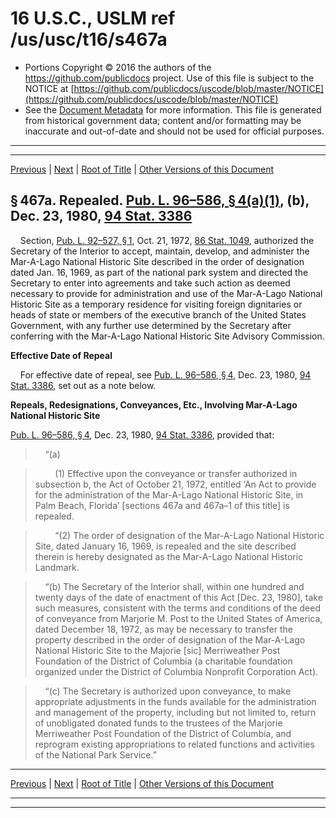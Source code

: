 ---
---

# 16 U.S.C., USLM ref /us/usc/t16/s467a

* Portions Copyright © 2016 the authors of the https://github.com/publicdocs project.
  Use of this file is subject to the NOTICE at [https://github.com/publicdocs/uscode/blob/master/NOTICE](https://github.com/publicdocs/uscode/blob/master/NOTICE)
* See the [Document Metadata](././../../../../..//README.md) for more information.
  This file is generated from historical government data; content and/or formatting may be inaccurate and out-of-date and should not be used for official purposes.

----------
----------

[Previous](./../../../../..//us/usc/t16/ch1A/schI/m__us_usc_t16_s467.md) | [Next](./../../../../..//us/usc/t16/ch1A/schI/m__us_usc_t16_s467a–1.md) | [Root of Title](./../../../../../) | [Other Versions of this Document](https://publicdocs.github.io/go/links?ns=uslm&ref=%2Fus%2Fusc%2Ft16%2Fs467a)

## § 467a. Repealed. [Pub. L. 96–586, § 4(a)(1)][/us/pl/96/586/s4/a/1], (b), Dec. 23, 1980, [94 Stat. 3386][/us/stat/94/3386]

    Section, [Pub. L. 92–527, § 1][/us/pl/92/527/s1], Oct. 21, 1972, [86 Stat. 1049][/us/stat/86/1049], authorized the Secretary of the Interior to accept, maintain, develop, and administer the Mar-A-Lago National Historic Site described in the order of designation dated Jan. 16, 1969, as part of the national park system and directed the Secretary to enter into agreements and take such action as deemed necessary to provide for administration and use of the Mar-A-Lago National Historic Site as a temporary residence for visiting foreign dignitaries or heads of state or members of the executive branch of the United States Government, with any further use determined by the Secretary after conferring with the Mar-A-Lago National Historic Site Advisory Commission.

 __Effective Date of Repeal__ 

    For effective date of repeal, see [Pub. L. 96–586, § 4][/us/pl/96/586/s4], Dec. 23, 1980, [94 Stat. 3386][/us/stat/94/3386], set out as a note below.

 __Repeals, Redesignations, Conveyances, Etc., Involving Mar-A-Lago National Historic Site__ 

[Pub. L. 96–586, § 4][/us/pl/96/586/s4], Dec. 23, 1980, [94 Stat. 3386][/us/stat/94/3386], provided that:

>     “(a)

>         (1) Effective upon the conveyance or transfer authorized in subsection b, the Act of October 21, 1972, entitled ‘An Act to provide for the administration of the Mar-A-Lago National Historic Site, in Palm Beach, Florida’ \[sections 467a and 467a–1 of this title\] is repealed.

>         “(2) The order of designation of the Mar-A-Lago National Historic Site, dated January 16, 1969, is repealed and the site described therein is hereby designated as the Mar-A-Lago National Historic Landmark.

>     “(b) The Secretary of the Interior shall, within one hundred and twenty days of the date of enactment of this Act \[Dec. 23, 1980\], take such measures, consistent with the terms and conditions of the deed of conveyance from Marjorie M. Post to the United States of America, dated December 18, 1972, as may be necessary to transfer the property described in the order of designation of the Mar-A-Lago National Historic Site to the Majorie \[sic\] Merriweather Post Foundation of the District of Columbia (a charitable foundation organized under the District of Columbia Nonprofit Corporation Act).

>     “(c) The Secretary is authorized upon conveyance, to make appropriate adjustments in the funds available for the administration and management of the property, including but not limited to, return of unobligated donated funds to the trustees of the Marjorie Merriweather Post Foundation of the District of Columbia, and reprogram existing appropriations to related functions and activities of the National Park Service.”

----------

[Previous](./../../../../..//us/usc/t16/ch1A/schI/m__us_usc_t16_s467.md) | [Next](./../../../../..//us/usc/t16/ch1A/schI/m__us_usc_t16_s467a–1.md) | [Root of Title](./../../../../../) | [Other Versions of this Document](https://publicdocs.github.io/go/links?ns=uslm&ref=%2Fus%2Fusc%2Ft16%2Fs467a)

----------
----------

[/us/pl/96/586/s4/a/1]: https://publicdocs.github.io/go/links?ns=uslm&ref=%2Fus%2Fpl%2F96%2F586%2Fs4%2Fa%2F1
[/us/stat/94/3386]: https://publicdocs.github.io/go/links?ns=uslm&ref=%2Fus%2Fstat%2F94%2F3386
[/us/pl/92/527/s1]: https://publicdocs.github.io/go/links?ns=uslm&ref=%2Fus%2Fpl%2F92%2F527%2Fs1
[/us/stat/86/1049]: https://publicdocs.github.io/go/links?ns=uslm&ref=%2Fus%2Fstat%2F86%2F1049
[/us/pl/96/586/s4]: https://publicdocs.github.io/go/links?ns=uslm&ref=%2Fus%2Fpl%2F96%2F586%2Fs4
[/us/stat/94/3386]: https://publicdocs.github.io/go/links?ns=uslm&ref=%2Fus%2Fstat%2F94%2F3386
[/us/pl/96/586/s4]: https://publicdocs.github.io/go/links?ns=uslm&ref=%2Fus%2Fpl%2F96%2F586%2Fs4
[/us/stat/94/3386]: https://publicdocs.github.io/go/links?ns=uslm&ref=%2Fus%2Fstat%2F94%2F3386


